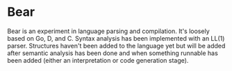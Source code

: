 Bear
====

Bear is an experiment in language parsing and compilation. It's loosely based on Go, D, and C. Syntax analysis has been implemented with an LL(1) parser. Structures haven't been added to the language yet but will be added after semantic analysis has been done and when something runnable has been added (either an interpretation or code generation stage).